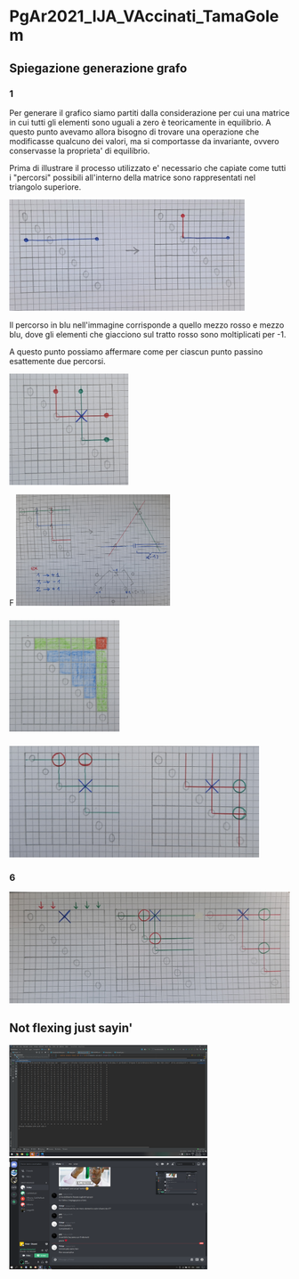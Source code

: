 # PgAr2021_IJA_VAccinati_TamaGolem

## Spiegazione generazione grafo

### 1
Per generare il grafico siamo partiti dalla considerazione per cui una matrice in cui tutti gli elementi sono uguali
a zero è teoricamente in equilibrio.
A questo punto avevamo allora bisogno di trovare una operazione che modificasse qualcuno dei valori, ma si comportasse
da invariante, ovvero conservasse la proprieta' di equilibrio.

Prima di illustrare il processo utilizzato e' necessario che capiate come tutti i "percorsi" possibili all'interno della 
matrice sono rappresentati nel triangolo superiore.

<img src="corrispondenza_percorsi_triangolo_superiore.jpg" height="200">

Il percorso in blu nell'immagine corrisponde a quello mezzo rosso e mezzo blu, dove gli elementi che giacciono sul tratto 
rosso sono moltiplicati per -1.

A questo punto possiamo affermare come per ciascun punto passino esattemente due percorsi.

<img src="due_percorsi_possibili.jpg" height="200">

F
<img src="funzionamento_triangolo.jpg" height="200">

###

<img src="divisione_zone_interne_esterne_angolo.jpg" height="200">

###



### 

<img src="generazione_triangolo_caso_interno.jpg" height="200">

### 6

<img src="generazione_triangolo_caso_esterno.jpg" height="200">

## Not flexing just sayin'

<img src="25x25.png" height="200">

<img src="vinter_ci_ama.png" height="200">
